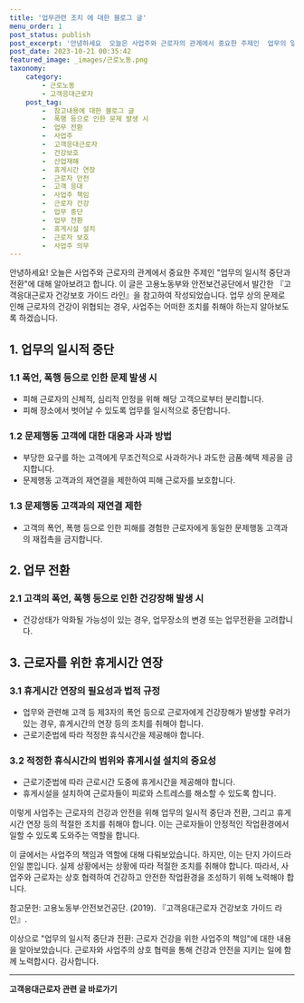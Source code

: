```yaml
---
title: '업무관련 조치 에 대한 블로그 글'
menu_order: 1
post_status: publish
post_excerpt: '안녕하세요  오늘은 사업주와 근로자의 관계에서 중요한 주제인  업무의 일시적 중단과 전환 에 대해 알아보려고 합니다. 이 글은 고용노동부와 안전보건공단에서 발간한  고객응대근로자 건강보호 가이드 라인 을 참고하여 작성되었습니다. 업무 상의 문제로 인해 근로자의 건강이 위협되는 경우, 사업주는 어떠한 조치를 취해야 하는지 알아보도록 하겠습니다.'
post_date: 2023-10-21 00:35:42
featured_image: _images/근로노동.png
taxonomy:
    category:
        - 근로노동
        - 고객응대근로자
    post_tag:
        -  참고내용에 대한 블로그 글
        -  폭행 등으로 인한 문제 발생 시
        -  업무 전환
        -  사업주
        -  고객응대근로자
        -  건강보호
        -  산업재해
        -  휴게시간 연장
        -  근로자 안전
        -  고객 응대
        -  사업주 책임
        -  근로자 건강
        -  업무 중단
        -  업무 전환
        -  휴게시설 설치
        -  근로자 보호
        -  사업주 의무
---
```



안녕하세요! 오늘은 사업주와 근로자의 관계에서 중요한 주제인 "업무의 일시적 중단과 전환"에 대해 알아보려고 합니다. 이 글은 고용노동부와 안전보건공단에서 발간한 『고객응대근로자 건강보호 가이드 라인』을 참고하여 작성되었습니다. 업무 상의 문제로 인해 근로자의 건강이 위협되는 경우, 사업주는 어떠한 조치를 취해야 하는지 알아보도록 하겠습니다.

## 1. 업무의 일시적 중단
### 1.1 폭언, 폭행 등으로 인한 문제 발생 시
- 피해 근로자의 신체적, 심리적 안정을 위해 해당 고객으로부터 분리합니다.
- 피해 장소에서 벗어날 수 있도록 업무를 일시적으로 중단합니다.

### 1.2 문제행동 고객에 대한 대응과 사과 방법
- 부당한 요구를 하는 고객에게 무조건적으로 사과하거나 과도한 금품·혜택 제공을 금지합니다.
- 문제행동 고객과의 재연결을 제한하여 피해 근로자를 보호합니다.

### 1.3 문제행동 고객과의 재연결 제한
- 고객의 폭언, 폭행 등으로 인한 피해를 경험한 근로자에게 동일한 문제행동 고객과의 재접촉을 금지합니다.

## 2. 업무 전환
### 2.1 고객의 폭언, 폭행 등으로 인한 건강장해 발생 시
- 건강상태가 악화될 가능성이 있는 경우, 업무장소의 변경 또는 업무전환을 고려합니다.

## 3. 근로자를 위한 휴게시간 연장
### 3.1 휴게시간 연장의 필요성과 법적 규정
- 업무와 관련해 고객 등 제3자의 폭언 등으로 근로자에게 건강장해가 발생할 우려가 있는 경우, 휴게시간의 연장 등의 조치를 취해야 합니다.
- 근로기준법에 따라 적정한 휴식시간을 제공해야 합니다.

### 3.2 적정한 휴식시간의 범위와 휴게시설 설치의 중요성
- 근로기준법에 따라 근로시간 도중에 휴게시간을 제공해야 합니다.
- 휴게시설을 설치하여 근로자들이 피로와 스트레스를 해소할 수 있도록 합니다.

이렇게 사업주는 근로자의 건강과 안전을 위해 업무의 일시적 중단과 전환, 그리고 휴게시간 연장 등의 적절한 조치를 취해야 합니다. 이는 근로자들이 안정적인 작업환경에서 일할 수 있도록 도와주는 역할을 합니다.

이 글에서는 사업주의 책임과 역할에 대해 다뤄보았습니다. 하지만, 이는 단지 가이드라인일 뿐입니다. 실제 상황에서는 상황에 따라 적절한 조치를 취해야 합니다. 따라서, 사업주와 근로자는 상호 협력하여 건강하고 안전한 작업환경을 조성하기 위해 노력해야 합니다.

참고문헌: 고용노동부·안전보건공단. (2019). 『고객응대근로자 건강보호 가이드 라인』.

이상으로 "업무의 일시적 중단과 전환: 근로자 건강을 위한 사업주의 책임"에 대한 내용을 알아보았습니다. 근로자와 사업주의 상호 협력을 통해 건강과 안전을 지키는 일에 함께 노력합시다. 감사합니다.
<!-- wp:separator -->
<hr class="wp-block-separator has-alpha-channel-opacity"/>
<!-- /wp:separator -->

<!-- wp:group {"backgroundColor":"base","layout":{"type":"constrained"}} -->
<div class="wp-block-group has-base-background-color has-background"><!-- wp:paragraph {"align":"center","fontSize":"medium"} -->
<p class="has-text-align-center has-large-font-size"><strong>고객응대근로자 관련 글 바로가기</strong></p>
<!-- /wp:paragraph -->


<!-- wp:latest-posts
{"categories":[{"id":9570,"count":19,"description":"","link":"https://uknowlaw.com/category/%ea%b3%a0%ea%b0%9d%ec%9d%91%eb%8c%80%ea%b7%bc%eb%a1%9c%ec%9e%90/","name":"고객응대근로자","slug":"고객응대근로자","taxonomy":"category","parent":0,"meta":[],"_links":{"self":[{"href":"https://uknowlaw.com/wp-json/wp/v2/categories/9570"}],"collection":[{"href":"https://uknowlaw.com/wp-json/wp/v2/categories"}],"about":[{"href":"https://uknowlaw.com/wp-json/wp/v2/taxonomies/category"}],"wp:post_type":[{"href":"https://uknowlaw.com/wp-json/wp/v2/posts?categories=9570"}],"curies":[{"name":"wp","href":"https://api.w.org/{rel}","templated":true}]}}],"postsToShow":100,"excerptLength":28,"postLayout":"grid","columns":2,"featuredImageAlign":"left","featuredImageSizeSlug":"large","fontSize":18px} /--></div>
<!-- /wp:group -->